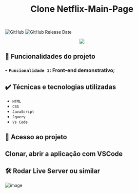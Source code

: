 <h1 align="center">Clone Netflix-Main-Page</h1>
<br>

![GitHub](https://img.shields.io/github/license/dropbox/dropbox-sdk-java)
![GitHub Release Date](https://img.shields.io/github/release-date/dropbox/dropbox-sdk-java)

<p align="center">
<img src="http://img.shields.io/static/v1?label=STATUS&message=EM%20DESENVOLVIMENTO&color=GREEN&style=for-the-badge" />
</p>

## :hammer: Funcionalidades do projeto

### - `Funcionalidade 1`: Front-end demonstrativo;

## ✔️ Técnicas e tecnologias utilizadas

- ``HTML``
- ``CSS``
- ``JavaScript``
- ``Jquery ``
- ``Vs Code``

## 📁 Acesso ao projeto
## Clonar, abrir a aplicação com VSCode 
## 🛠️ Rodar Live Server ou similar

![image](https://user-images.githubusercontent.com/96851872/166069709-96bb923b-e8ea-4863-ab6a-1ae56b9423ac.png)
